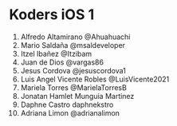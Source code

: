 # Koders iOS 1
1. Alfredo Altamirano @Ahuahuachi
2. Mario Saldaña @msaldeveloper
3. Itzel Ibañez @Itzibam
4. Juan de Dios @vargas86
5. Jesus Cordova @jesuscordova1
6. Luis Angel Vicente Robles @LuisVicente2021
7. Mariela Torres @MarielaTorresB
8. Jonatan Hamlet Munguia Martinez
9. Daphne Castro daphnekstro
10. Adriana Limon @adrianalimon
